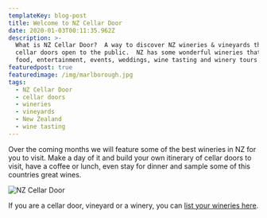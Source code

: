 ```yaml
---
templateKey: blog-post
title: Welcome to NZ Cellar Door
date: 2020-01-03T00:11:35.962Z
description: >-
  What is NZ Cellar Door?  A way to discover NZ wineries & vineyards that have
  cellar doors open to the public.  NZ has some wonderful wineries that offer
  food, entertainment, events, weddings, wine tasting and winery tours. 
featuredpost: true
featuredimage: /img/marlborough.jpg
tags:
  - NZ Cellar Door
  - cellar doors
  - wineries
  - vineyards
  - New Zealand
  - wine tasting
---
```

Over the coming months we will feature some of the best wineries in NZ for you to visit.  Make a day of it and build your own itinerary of cellar doors to visit, have a coffee or lunch, even stay for dinner and sample some of this countries great wines.

![NZ Cellar Door](/img/marlborough.jpg "NZ Cellar Door")

If you are a cellar door, vineyard or a winery, you can [list your wineries here](/pricing).
